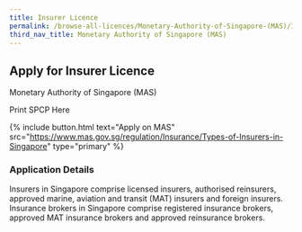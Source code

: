 ```yaml
---
title: Insurer Licence
permalink: /browse-all-licences/Monetary-Authority-of-Singapore-(MAS)/Insurer-Licence
third_nav_title: Monetary Authority of Singapore (MAS)
---
```


## Apply for Insurer Licence

Monetary Authority of Singapore (MAS)

Print SPCP Here

{% include button.html text="Apply on MAS" src="https://www.mas.gov.sg/regulation/Insurance/Types-of-Insurers-in-Singapore" type="primary" %}

### Application Details
<p>Insurers in Singapore comprise licensed insurers, authorised reinsurers, approved marine, aviation and transit (MAT) insurers and foreign insurers. Insurance brokers in Singapore comprise registered insurance brokers, approved MAT insurance brokers and approved reinsurance brokers.</p>

